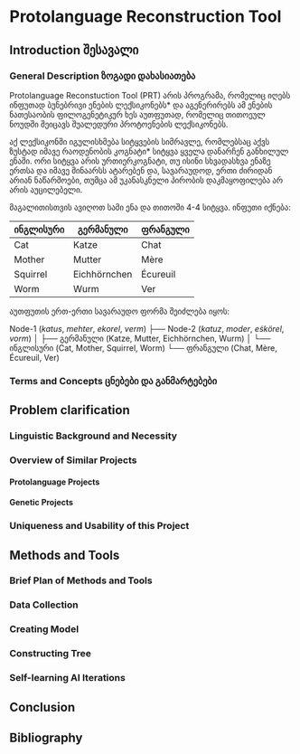 # Protolanguage Reconstruction Tool

## Introduction შესავალი

### General Description ზოგადი დახასიათება

Protolanguage Reconstuction Tool (PRT) არის პროგრამა, რომელიც იღებს ინფუთად ბუნებრივი ენების ლექსიკონებს* და აგენერირებს ამ ენების ნათესაობის ფილოგენეტიკურ ხეს აუთფუთად, რომელიც თითოეულ ნოუდში შეიცავს შუალედური პროტოენების ლექსიკონებს.

აქ ლექსიკონში იგულისხმება სიტყვების სიმრავლე, რომლებსაც აქვს ზუსტად იმავე რაოდენობის კოგნატი* სიტყვა ყველა დანარჩენ განხილულ ენაში. ორი სიტყვა არის ურთიერკოგნატი, თუ ისინი სხვადასხვა ენაზე ერთსა და იმავე შინაარსს ატარებენ და, სავარაუდოდ, ერთი ძირიდან არიან ნაწარმოები, თუმცა ამ უკანასკნელი პირობის დაკმაყოფილება არ არის აუცილებელი.

მაგალითისთვის ავიღოთ სამი ენა და თითოში 4-4 სიტყვა. ინფუთი იქნება:

| ინგლისური  | გერმანული | ფრანგული |
| ---------- | ---------- | -------- |
| Cat  | Katze  | Chat  |
| Mother  | Mutter  | Mère  |
| Squirrel  | Eichhörnchen  | Écureuil  |
| Worm  | Wurm  | Ver  |

აუთფუთის ერთ-ერთი სავარაუდო ფორმა შეიძლება იყოს:

Node-1 (*katus*, *mehter*, *ekorel*, *verm*)
├── Node-2 (*katuz*, *moder*, *eṡkörel*, *vorm*)
│   ├── გერმანული (Katze, Mutter, Eichhörnchen, Wurm)
│   └── ინგლისური (Cat, Mother, Squirrel, Worm)
└── ფრანგული (Chat, Mère, Écureuil, Ver)

### Terms and Concepts ცნებები და განმარტებები

## Problem clarification

### Linguistic Background and Necessity

### Overview of Similar Projects

#### Protolanguage Projects
#### Genetic Projects

### Uniqueness and Usability of this Project

## Methods and Tools

### Brief Plan of Methods and Tools

### Data Collection

### Creating Model

### Constructing Tree

### Self-learning AI Iterations

## Conclusion

## Bibliography
